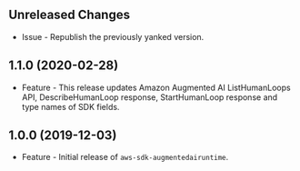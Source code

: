 Unreleased Changes
------------------

* Issue - Republish the previously yanked version.

1.1.0 (2020-02-28)
------------------

* Feature - This release updates Amazon Augmented AI ListHumanLoops API, DescribeHumanLoop response, StartHumanLoop response and type names of SDK fields.

1.0.0 (2019-12-03)
------------------

* Feature - Initial release of `aws-sdk-augmentedairuntime`.

